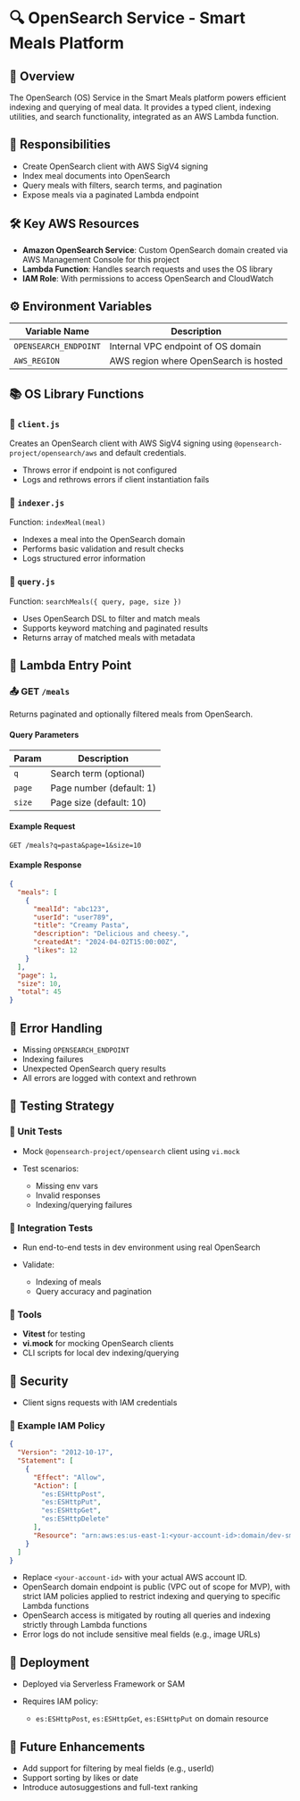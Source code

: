 # 🔍 OpenSearch Service - Smart Meals Platform

## 🧭 Overview

The OpenSearch (OS) Service in the Smart Meals platform powers efficient indexing and querying of meal data. It provides a typed client, indexing utilities, and search functionality, integrated as an AWS Lambda function.

## 📌 Responsibilities

- Create OpenSearch client with AWS SigV4 signing
- Index meal documents into OpenSearch
- Query meals with filters, search terms, and pagination
- Expose meals via a paginated Lambda endpoint

## 🛠️ Key AWS Resources

- **Amazon OpenSearch Service**: Custom OpenSearch domain created via AWS Management Console for this project
- **Lambda Function**: Handles search requests and uses the OS library
- **IAM Role**: With permissions to access OpenSearch and CloudWatch

## ⚙️ Environment Variables

| Variable Name         | Description                           |
| --------------------- | ------------------------------------- |
| `OPENSEARCH_ENDPOINT` | Internal VPC endpoint of OS domain    |
| `AWS_REGION`          | AWS region where OpenSearch is hosted |

## 📚 OS Library Functions

### 🧱 `client.js`

Creates an OpenSearch client with AWS SigV4 signing using `@opensearch-project/opensearch/aws` and default credentials.

- Throws error if endpoint is not configured
- Logs and rethrows errors if client instantiation fails

### 🧱 `indexer.js`

Function: `indexMeal(meal)`

- Indexes a meal into the OpenSearch domain
- Performs basic validation and result checks
- Logs structured error information

### 🧱 `query.js`

Function: `searchMeals({ query, page, size })`

- Uses OpenSearch DSL to filter and match meals
- Supports keyword matching and paginated results
- Returns array of matched meals with metadata

## 📡 Lambda Entry Point

### 📤 GET `/meals`

Returns paginated and optionally filtered meals from OpenSearch.

#### Query Parameters

| Param  | Description              |
| ------ | ------------------------ |
| `q`    | Search term (optional)   |
| `page` | Page number (default: 1) |
| `size` | Page size (default: 10)  |

#### Example Request

```
GET /meals?q=pasta&page=1&size=10
```

#### Example Response

```json
{
  "meals": [
    {
      "mealId": "abc123",
      "userId": "user789",
      "title": "Creamy Pasta",
      "description": "Delicious and cheesy.",
      "createdAt": "2024-04-02T15:00:00Z",
      "likes": 12
    }
  ],
  "page": 1,
  "size": 10,
  "total": 45
}
```

## 🧨 Error Handling

- Missing `OPENSEARCH_ENDPOINT`
- Indexing failures
- Unexpected OpenSearch query results
- All errors are logged with context and rethrown

## 🧪 Testing Strategy

### 🧱 Unit Tests

- Mock `@opensearch-project/opensearch` client using `vi.mock`
- Test scenarios:

  - Missing env vars
  - Invalid responses
  - Indexing/querying failures

### 🔗 Integration Tests

- Run end-to-end tests in dev environment using real OpenSearch
- Validate:

  - Indexing of meals
  - Query accuracy and pagination

### 🧰 Tools

- **Vitest** for testing
- **vi.mock** for mocking OpenSearch clients
- CLI scripts for local dev indexing/querying

## 🔐 Security

- Client signs requests with IAM credentials

### 🔐 Example IAM Policy

```json
{
  "Version": "2012-10-17",
  "Statement": [
    {
      "Effect": "Allow",
      "Action": [
        "es:ESHttpPost",
        "es:ESHttpPut",
        "es:ESHttpGet",
        "es:ESHttpDelete"
      ],
      "Resource": "arn:aws:es:us-east-1:<your-account-id>:domain/dev-smart-meals-es/*"
    }
  ]
}
```

- Replace `<your-account-id>` with your actual AWS account ID.
- OpenSearch domain endpoint is public (VPC out of scope for MVP), with strict IAM policies applied to restrict indexing and querying to specific Lambda functions
- OpenSearch access is mitigated by routing all queries and indexing strictly through Lambda functions
- Error logs do not include sensitive meal fields (e.g., image URLs)

## 🚀 Deployment

- Deployed via Serverless Framework or SAM
- Requires IAM policy:

  - `es:ESHttpPost`, `es:ESHttpGet`, `es:ESHttpPut` on domain resource

## 🔮 Future Enhancements

- Add support for filtering by meal fields (e.g., userId)
- Support sorting by likes or date
- Introduce autosuggestions and full-text ranking
